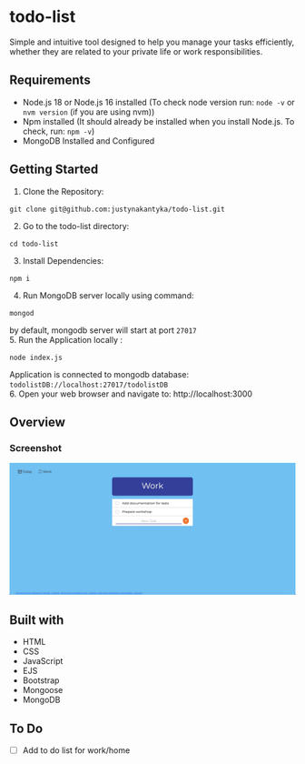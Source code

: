 # todo-list
Simple and intuitive tool designed to help you manage your tasks efficiently, whether they are related to your private life or work responsibilities.

## Requirements
- Node.js 18 or Node.js 16 installed (To check node version run: `node -v` or `nvm version` (if you are using nvm))
- Npm installed (It should already be installed when you install Node.js. To check, run: `npm -v`)
- MongoDB Installed and Configured

## Getting Started
1. Clone the Repository:
```
git clone git@github.com:justynakantyka/todo-list.git
```
2. Go to the todo-list directory:
```
cd todo-list
```
3. Install Dependencies:
```
npm i
```
4. Run MongoDB server locally using command:
```
mongod
```
by default, mongodb server will start at port `27017` \
5. Run the Application locally :
```
node index.js
```
Application is connected to mongodb database: `todolistDB://localhost:27017/todolistDB` \
6. Open your web browser and navigate to: http://localhost:3000

## Overview

### Screenshot
![](./screenshots/worklist.png)

## Built with
* HTML
* CSS
* JavaScript
* EJS
* Bootstrap
* Mongoose
* MongoDB

## To Do
- [ ] Add to do list for work/home
